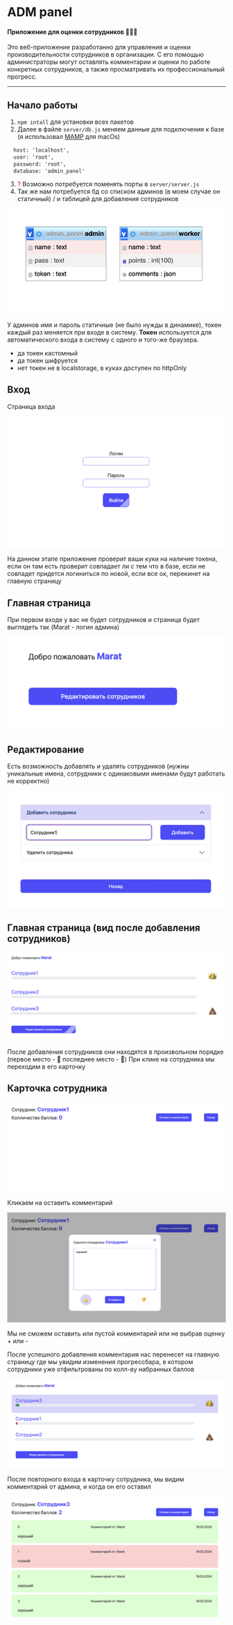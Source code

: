 # ADM panel
#### Приложение для оценки сотрудников 👨🏻‍💻

Это веб-приложение разработанно для управления и оценки производительности сотрудников в организации. С его помощью администраторы могут оставлять комментарии и оценки по работе конкретных сотрудников, а также просматривать их профессиональный прогресс.

---
## Начало работы
 1. `npm intall` для установки всех пакетов
 2. Далее в файле `server/db.js` меняем данные для подключения к базе (я использовал [MAMP](https://www.mamp.info/en/mamp/mac/) для macOs)
```
  host: 'localhost',
  user: 'root',
  password: 'root',
  database: 'admin_panel'
```
 3. <span style="color: red;">?</span> Возможно потребуется поменять порты в `server/server.js`
 4. Так же нам потребуется бд со списком админов (в моем случае он статичный) / и таблицей для добавления сотрудников

![бд](./img/db.png)

У админов имя и пароль статичные (не было нужды в динамике), токен каждый раз меняется при входе в систему. **Токен** используется для автоматического входа в систему с одного и того-же браузера.
 - да токен кастомный
 - да токен шифруется
 - нет токен не в localstorage, в куках доступен по httpOnly

## Вход

Страница входа

![Вход](./img/1.png)

На данном этапе приложение проверит ваши куки на наличие токена, если он там есть проверит совпадает ли с тем что в базе, если не совпадет придется логиниться по новой, если все ок, перекинет на главную страницу

## Главная страница

При первом входе у вас не будет сотрудников и страница будет выглядеть так (Marat - логин админа)

![Главная страница](./img/2.png)

## Редактирование

Есть возможность добавлять и удалять сотрудников
(нужны уникальные имена, сотрудники с одинаковыми именами будут работать не корректно)

![Редактирование](./img/3.png)

## Главная страница (вид после добавления сотрудников)

![Главная страница после добавления](./img/4.png)

После добавления сотрудников они находятся в произвольном порядке
(первое место - 👑 последнее место - 💩)
При клике на сотрудника мы переходим в его карточку

## Карточка сотрудника

![Карточка сотрудника](./img/5.png)

Кликаем на оставить комментарий

![Комментарий](./img/6.png)

Мы не сможем оставить или пустой комментарий или не выбрав оценку + или -

После успешного добавления комментария нас перенесет на главную страницу где мы увидим изменения прогрессбара, в котором сотрудники уже отфильтрованы по колл-ву набранных баллов

![Главная страница после комментария](./img/7.png)

После повторного входа в карточку сотрудника, мы видим комментарий от админа, и когда он его оставил

![Комментарий от админа](./img/8.png)